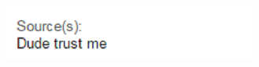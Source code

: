 ![dude trust me](https://github.com/ExtraConcentratedJuice/ExtraConcentratedJuice/blob/master/1563442822555.png)
